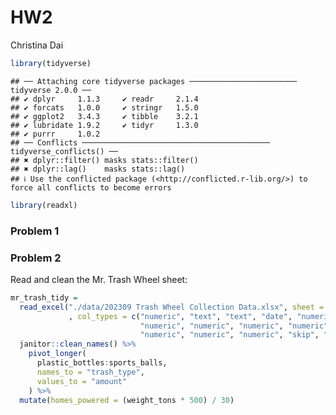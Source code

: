 HW2
================
Christina Dai

``` r
library(tidyverse)
```

    ## ── Attaching core tidyverse packages ──────────────────────── tidyverse 2.0.0 ──
    ## ✔ dplyr     1.1.3     ✔ readr     2.1.4
    ## ✔ forcats   1.0.0     ✔ stringr   1.5.0
    ## ✔ ggplot2   3.4.3     ✔ tibble    3.2.1
    ## ✔ lubridate 1.9.2     ✔ tidyr     1.3.0
    ## ✔ purrr     1.0.2     
    ## ── Conflicts ────────────────────────────────────────── tidyverse_conflicts() ──
    ## ✖ dplyr::filter() masks stats::filter()
    ## ✖ dplyr::lag()    masks stats::lag()
    ## ℹ Use the conflicted package (<http://conflicted.r-lib.org/>) to force all conflicts to become errors

``` r
library(readxl)
```

### Problem 1

### Problem 2

Read and clean the Mr. Trash Wheel sheet:

``` r
mr_trash_tidy = 
  read_excel("./data/202309 Trash Wheel Collection Data.xlsx", sheet = "Mr. Trash Wheel"
             , col_types = c("numeric", "text", "text", "date", "numeric", "numeric",
                             "numeric", "numeric", "numeric", "numeric", "numeric",
                             "numeric", "numeric", "numeric", "skip", "skip")) %>% 
  janitor::clean_names() %>% 
    pivot_longer(
      plastic_bottles:sports_balls,
      names_to = "trash_type",
      values_to = "amount"
    ) %>% 
  mutate(homes_powered = (weight_tons * 500) / 30)
```
